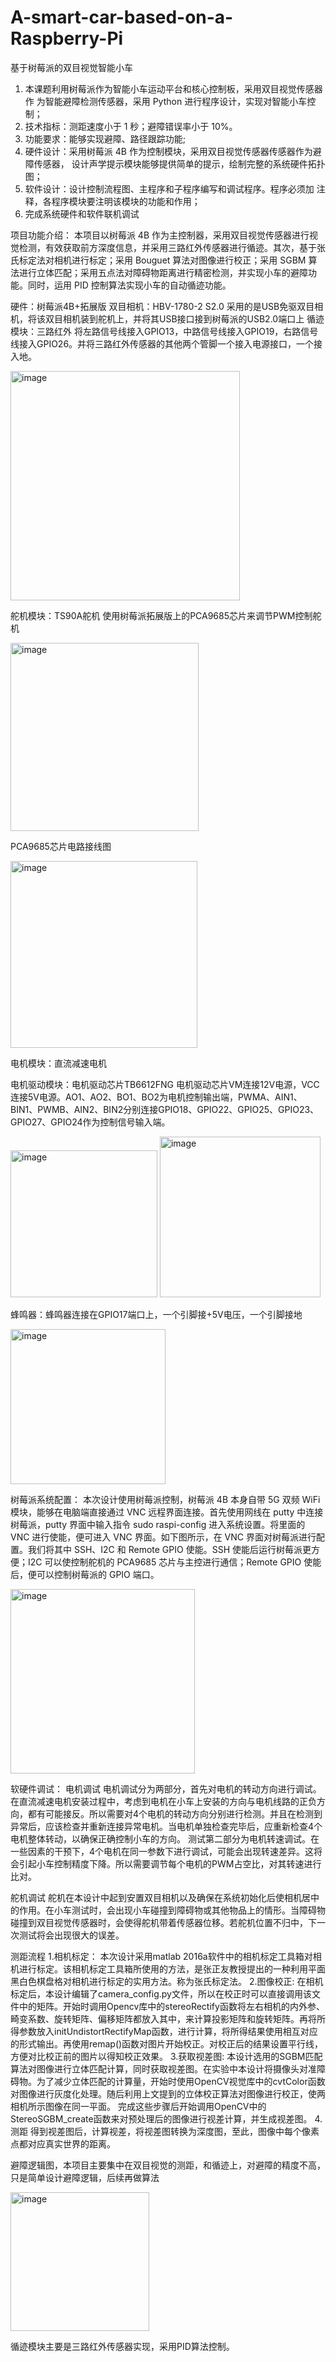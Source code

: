 # A-smart-car-based-on-a-Raspberry-Pi
基于树莓派的双目视觉智能小车
1. 本课题利用树莓派作为智能小车运动平台和核心控制板，采用双目视觉传感器作
为智能避障检测传感器，采用 Python 进行程序设计，实现对智能小车控制；
2. 技术指标：测距速度小于 1 秒；避障错误率小于 10%。
3. 功能要求：能够实现避障、路径跟踪功能;
4. 硬件设计：采用树莓派 4B 作为控制模块，采用双目视觉传感器传感器作为避障传感器，
设计声学提示模块能够提供简单的提示，绘制完整的系统硬件拓扑图；
5. 软件设计：设计控制流程图、主程序和子程序编写和调试程序。程序必须加
注释，各程序模块要注明该模块的功能和作用；
6. 完成系统硬件和软件联机调试

项目功能介绍：
  本项目以树莓派 4B 作为主控制器，采用双目视觉传感器进行视觉检测，有效获取前方深度信息，并采用三路红外传感器进行循迹。其次，基于张氏标定法对相机进行标定；采用 Bouguet 算法对图像进行校正；采用 SGBM 算法进行立体匹配；采用五点法对障碍物距离进行精密检测，并实现小车的避障功能。同时，运用 PID 控制算法实现小车的自动循迹功能。

硬件：树莓派4B+拓展版
双目相机：HBV-1780-2 S2.0
  采用的是USB免驱双目相机，将该双目相机装到舵机上，并将其USB接口接到树莓派的USB2.0端口上
循迹模块：三路红外
  将左路信号线接入GPIO13，中路信号线接入GPIO19，右路信号线接入GPIO26。并将三路红外传感器的其他两个管脚一个接入电源接口，一个接入地。
  
  <img width="367" alt="image" src="https://github.com/Yang-999-fc/A-smart-car-based-on-a-Raspberry-Pi/assets/57994308/611bb236-39fa-48fc-9ece-f1c11736a6ea">
  
舵机模块：TS90A舵机
  使用树莓派拓展版上的PCA9685芯片来调节PWM控制舵机
  
  <img width="301" alt="image" src="https://github.com/Yang-999-fc/A-smart-car-based-on-a-Raspberry-Pi/assets/57994308/d374939f-5084-47fa-ba25-52350abae132">
  
  PCA9685芯片电路接线图
  
  <img width="299" alt="image" src="https://github.com/Yang-999-fc/A-smart-car-based-on-a-Raspberry-Pi/assets/57994308/4422de5a-e957-407b-a3bc-3f308567a1a1">


  
电机模块：直流减速电机

电机驱动模块：电机驱动芯片TB6612FNG
电机驱动芯片VM连接12V电源，VCC连接5V电源。AO1、AO2、BO1、BO2为电机控制输出端，PWMA、AIN1、BIN1、PWMB、AIN2、BIN2分别连接GPIO18、GPIO22、GPIO25、GPIO23、GPIO27、GPIO24作为控制信号输入端。

<img width="235" alt="image" src="https://github.com/Yang-999-fc/A-smart-car-based-on-a-Raspberry-Pi/assets/57994308/46aa66bf-c246-40ed-9980-0e4c3a3fa6ed">
<img width="257" alt="image" src="https://github.com/Yang-999-fc/A-smart-car-based-on-a-Raspberry-Pi/assets/57994308/5fed6491-0b64-4dc6-b10f-b1c15895a902">

  

蜂鸣器：蜂鸣器连接在GPIO17端口上，一个引脚接+5V电压，一个引脚接地

<img width="248" alt="image" src="https://github.com/Yang-999-fc/A-smart-car-based-on-a-Raspberry-Pi/assets/57994308/ae4b7c46-3ef6-4eed-bdf2-5016755315a6">


树莓派系统配置：
  本次设计使用树莓派控制，树莓派 4B 本身自带 5G 双频 WiFi 模块，能够在电脑端直接通过 VNC 远程界面连接。首先使用网线在 putty 中连接树莓派，putty
  界面中输入指令 sudo raspi-config 进入系统设置。将里面的 VNC 进行使能，便可进入 VNC 界面。如下图所示，在 VNC 界面对树莓派进行配置。我们将其中 SSH、I2C 和 Remote GPIO 使能。SSH 使能后运行树莓派更方便；I2C 可以使控制舵机的 PCA9685 芯片与主控进行通信；Remote GPIO 使能后，便可以控制树莓派的 GPIO 端口。


<img width="295" alt="image" src="https://github.com/Yang-999-fc/A-smart-car-based-on-a-Raspberry-Pi/assets/57994308/d9ea4281-f555-4231-8156-9cba99bf1446">

软硬件调试：
  电机调试
    电机调试分为两部分，首先对电机的转动方向进行调试。在直流减速电机安装过程中，考虑到电机在小车上安装的方向与电机线路的正负方向，都有可能接反。所以需要对4个电机的转动方向分别进行检测。并且在检测到异常后，应该检查并重新连接异常电机。当电机单独检查完毕后，应重新检查4个电机整体转动，以确保正确控制小车的方向。
    测试第二部分为电机转速调试。在一些因素的干预下，4个电机在同一参数下进行调试，可能会出现转速差异。这将会引起小车控制精度下降。所以需要调节每个电机的PWM占空比，对其转速进行比对。

  舵机调试
    舵机在本设计中起到安置双目相机以及确保在系统初始化后使相机居中的作用。在小车测试时，会出现小车碰撞到障碍物或其他物品上的情形。当障碍物碰撞到双目视觉传感器时，会使得舵机带着传感器位移。若舵机位置不归中，下一次测试将会出现很大的误差。

测距流程
1.相机标定：
  本次设计采用matlab 2016a软件中的相机标定工具箱对相机进行标定。该相机标定工具箱所使用的方法，是张正友教授提出的一种利用平面黑白色棋盘格对相机进行标定的实用方法。称为张氏标定法。
2.图像校正:
  在相机标定后，本设计编辑了camera_config.py文件，所以在校正时可以直接调用该文件中的矩阵。开始时调用Opencv库中的stereoRectify函数将左右相机的内外参、畸变系数、旋转矩阵、偏移矩阵都放入其中，来计算投影矩阵和旋转矩阵。再将所得参数放入initUndistortRectifyMap函数，进行计算，将所得结果使用相互对应的形式输出。再使用remap()函数对图片开始校正。对校正后的结果设置平行线，方便对比校正前的图片以得知校正效果。
3.获取视差图:
  本设计选用的SGBM匹配算法对图像进行立体匹配计算，同时获取视差图。在实验中本设计将摄像头对准障碍物。为了减少立体匹配的计算量，开始时使用OpenCV视觉库中的cvtColor函数对图像进行灰度化处理。随后利用上文提到的立体校正算法对图像进行校正，使两相机所示图像在同一平面。
完成这些步骤后开始调用OpenCV中的StereoSGBM_create函数来对预处理后的图像进行视差计算，并生成视差图。
4.测距
  得到视差图后，计算视差，将视差图转换为深度图，至此，图像中每个像素点都对应真实世界的距离。

避障逻辑图，本项目主要集中在双目视觉的测距，和循迹上，对避障的精度不高，只是简单设计避障逻辑，后续再做算法


<img width="222" alt="image" src="https://github.com/Yang-999-fc/A-smart-car-based-on-a-Raspberry-Pi/assets/57994308/22f00e0d-5bd6-4a9b-a595-3711bfb97dbf">

循迹模块主要是三路红外传感器实现，采用PID算法控制。


